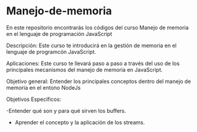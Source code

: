 # Manejo-de-memoria
En este repositorio encontrarás los códigos del curso Manejo de memoria en el lenguaje de programación JavaScript


Descripción:
Este curso te introducirá en la gestión de memoria en el lenguaje de programcón JavaScript.

Aplicaciones:
Este curso te llevará paso a paso a través del uso de los principales mecanismos del manejo de memoria en JavaScript. 

Objetivo general:
Entender los principales conceptos dentro del manejo de memoria en el entono NodeJs

Objetivos Específicos:

-Entender qué son y para qué sirven los buffers. 

- Aprender el concepto y la aplicación de los streams. 


